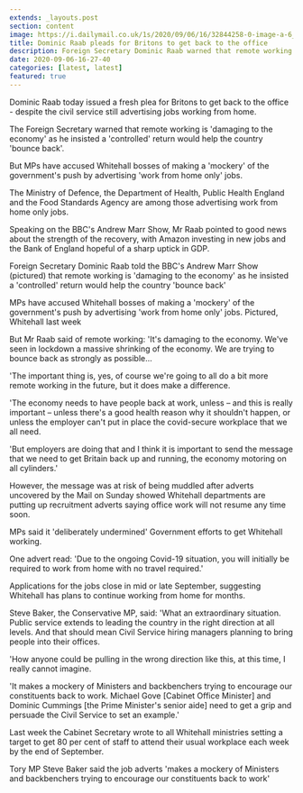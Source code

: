 ```yaml
---
extends: _layouts.post
section: content
image: https://i.dailymail.co.uk/1s/2020/09/06/16/32844258-0-image-a-6_1599405583188.jpg 
title: Dominic Raab pleads for Britons to get back to the office 
description: Foreign Secretary Dominic Raab warned that remote working is damaging to the economy as he insisted a controlled return would help the country bounce back. 
date: 2020-09-06-16-27-40 
categories: [latest, latest] 
featured: true 
--- 
```

Dominic Raab today issued a fresh plea for Britons to get back to the office - despite the civil service still advertising jobs working from home.

The Foreign Secretary warned that remote working is 'damaging to the economy' as he insisted a 'controlled' return would help the country 'bounce back'. 

But MPs have accused Whitehall bosses of making a 'mockery' of the government's push by advertising 'work from home only' jobs.

The Ministry of Defence, the Department of Health, Public Health England and the Food Standards Agency are among those advertising work from home only jobs. 

Speaking on the BBC's Andrew Marr Show, Mr Raab pointed to good news about the strength of the recovery, with Amazon investing in new jobs and the Bank of England hopeful of a sharp uptick in GDP. 

Foreign Secretary Dominic Raab told the BBC's Andrew Marr Show (pictured) that remote working is 'damaging to the economy' as he insisted a 'controlled' return would help the country 'bounce back'

MPs have accused Whitehall bosses of making a 'mockery' of the government's push by advertising 'work from home only' jobs. Pictured, Whitehall last week

But Mr Raab said of remote working: 'It's damaging to the economy. We've seen in lockdown a massive shrinking of the economy. We are trying to bounce back as strongly as possible... 

'The important thing is, yes, of course we're going to all do a bit more remote working in the future, but it does make a difference. 

'The economy needs to have people back at work, unless – and this is really important – unless there's a good health reason why it shouldn't happen, or unless the employer can't put in place the covid-secure workplace that we all need. 

'But employers are doing that and I think it is important to send the message that we need to get Britain back up and running, the economy motoring on all cylinders.' 

However, the message was at risk of being muddled after adverts uncovered by the Mail on Sunday showed Whitehall departments are putting up recruitment adverts saying office work will not resume any time soon. 

MPs said it 'deliberately undermined' Government efforts to get Whitehall working.

One advert read: 'Due to the ongoing Covid-19 situation, you will initially be required to work from home with no travel required.' 

Applications for the jobs close in mid or late September, suggesting Whitehall has plans to continue working from home for months.

Steve Baker, the Conservative MP, said: 'What an extraordinary situation. Public service extends to leading the country in the right direction at all levels. And that should mean Civil Service hiring managers planning to bring people into their offices. 

'How anyone could be pulling in the wrong direction like this, at this time, I really cannot imagine.

'It makes a mockery of Ministers and backbenchers trying to encourage our constituents back to work. Michael Gove [Cabinet Office Minister] and Dominic Cummings [the Prime Minister's senior aide] need to get a grip and persuade the Civil Service to set an example.'

Last week the Cabinet Secretary wrote to all Whitehall ministries setting a target to get 80 per cent of staff to attend their usual workplace each week by the end of September.

Tory MP Steve Baker said the job adverts 'makes a mockery of Ministers and backbenchers trying to encourage our constituents back to work'

